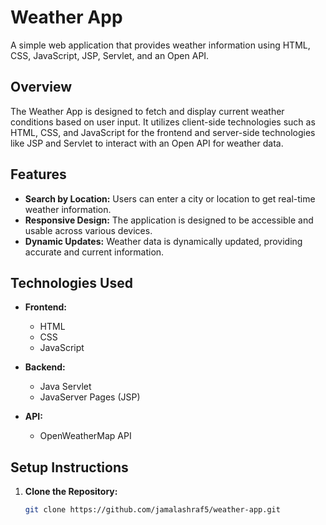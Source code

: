 # Weather App

A simple web application that provides weather information using HTML, CSS, JavaScript, JSP, Servlet, and an Open API.

## Overview

The Weather App is designed to fetch and display current weather conditions based on user input. It utilizes client-side technologies such as HTML, CSS, and JavaScript for the frontend and server-side technologies like JSP and Servlet to interact with an Open API for weather data.

## Features

- **Search by Location:** Users can enter a city or location to get real-time weather information.
- **Responsive Design:** The application is designed to be accessible and usable across various devices.
- **Dynamic Updates:** Weather data is dynamically updated, providing accurate and current information.

## Technologies Used

- **Frontend:**
  - HTML
  - CSS
  - JavaScript

- **Backend:**
  - Java Servlet
  - JavaServer Pages (JSP)

- **API:**
  - OpenWeatherMap API

## Setup Instructions

1. **Clone the Repository:**
   ```bash
   git clone https://github.com/jamalashraf5/weather-app.git
